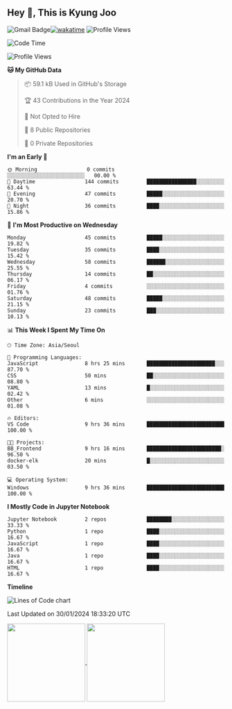 
## Hey 👋, This is Kyung Joo

![Gmail Badge](https://img.shields.io/badge/Gmail-d14836?style=flat-square&logo=Gmail&logoColor=white&link=mailto:joou3982@gmail.com)[![wakatime](https://wakatime.com/badge/user/018d1ca9-f45f-41c7-8716-a5f010f313d0.svg)](https://wakatime.com/@018d1ca9-f45f-41c7-8716-a5f010f313d0)
![Profile Views](http://img.shields.io/badge/Profile%20Views-142-green)



<!--START_SECTION:waka-->
![Code Time](http://img.shields.io/badge/Code%20Time-38%20hrs%2034%20mins-blue)

![Profile Views](http://img.shields.io/badge/Profile%20Views-147-blue)

**🐱 My GitHub Data** 

> 📦 59.1 kB Used in GitHub's Storage 
 > 
> 🏆 43 Contributions in the Year 2024
 > 
> 🚫 Not Opted to Hire
 > 
> 📜 8 Public Repositories 
 > 
> 🔑 0 Private Repositories 
 > 
**I'm an Early 🐤** 

```text
🌞 Morning                0 commits           ░░░░░░░░░░░░░░░░░░░░░░░░░   00.00 % 
🌆 Daytime                144 commits         ████████████████░░░░░░░░░   63.44 % 
🌃 Evening                47 commits          █████░░░░░░░░░░░░░░░░░░░░   20.70 % 
🌙 Night                  36 commits          ████░░░░░░░░░░░░░░░░░░░░░   15.86 % 
```
📅 **I'm Most Productive on Wednesday** 

```text
Monday                   45 commits          █████░░░░░░░░░░░░░░░░░░░░   19.82 % 
Tuesday                  35 commits          ████░░░░░░░░░░░░░░░░░░░░░   15.42 % 
Wednesday                58 commits          ██████░░░░░░░░░░░░░░░░░░░   25.55 % 
Thursday                 14 commits          ██░░░░░░░░░░░░░░░░░░░░░░░   06.17 % 
Friday                   4 commits           ░░░░░░░░░░░░░░░░░░░░░░░░░   01.76 % 
Saturday                 48 commits          █████░░░░░░░░░░░░░░░░░░░░   21.15 % 
Sunday                   23 commits          ███░░░░░░░░░░░░░░░░░░░░░░   10.13 % 
```


📊 **This Week I Spent My Time On** 

```text
🕑︎ Time Zone: Asia/Seoul

💬 Programming Languages: 
JavaScript               8 hrs 25 mins       ██████████████████████░░░   87.70 % 
CSS                      50 mins             ██░░░░░░░░░░░░░░░░░░░░░░░   08.80 % 
YAML                     13 mins             █░░░░░░░░░░░░░░░░░░░░░░░░   02.42 % 
Other                    6 mins              ░░░░░░░░░░░░░░░░░░░░░░░░░   01.08 % 

🔥 Editors: 
VS Code                  9 hrs 36 mins       █████████████████████████   100.00 % 

🐱‍💻 Projects: 
BB_Frontend              9 hrs 16 mins       ████████████████████████░   96.50 % 
docker-elk               20 mins             █░░░░░░░░░░░░░░░░░░░░░░░░   03.50 % 

💻 Operating System: 
Windows                  9 hrs 36 mins       █████████████████████████   100.00 % 
```

**I Mostly Code in Jupyter Notebook** 

```text
Jupyter Notebook         2 repos             ████████░░░░░░░░░░░░░░░░░   33.33 % 
Python                   1 repo              ████░░░░░░░░░░░░░░░░░░░░░   16.67 % 
JavaScript               1 repo              ████░░░░░░░░░░░░░░░░░░░░░   16.67 % 
Java                     1 repo              ████░░░░░░░░░░░░░░░░░░░░░   16.67 % 
HTML                     1 repo              ████░░░░░░░░░░░░░░░░░░░░░   16.67 % 
```



**Timeline**

![Lines of Code chart](https://raw.githubusercontent.com/kzoou2/kzoou2/main/assets/bar_graph.png)


 Last Updated on 30/01/2024 18:33:20 UTC
<!--END_SECTION:waka-->

<a href="https://github.com/kzoou2/github-readme-stats">
  <img height=180 align="center" src="https://github-readme-stats.vercel.app/api?username=kzoou2&show_icons=true&theme=ayu-mirage" />
</a>
<a href="https://github.com/anuraghazra/convoychat">
  <img height=180 align="center" src="https://github-readme-stats.vercel.app/api/top-langs?username=kzoou2&layout=compact&langs_count=8&card_width=320&theme=ayu-mirage" />
</a>


